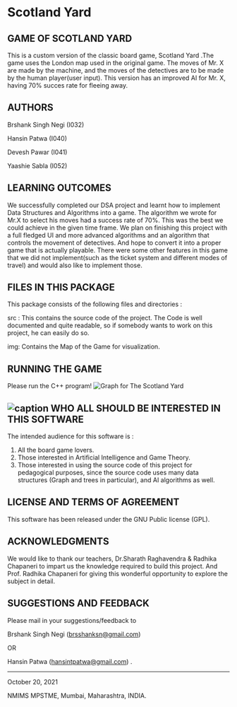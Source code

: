 # Scotland Yard
GAME OF SCOTLAND YARD
---------------------

This is a custom version of the classic board game, Scotland Yard .The game uses the London map used in the original game. The moves of Mr. X are made by the machine, and the moves of the detectives are to be made by the human player(user input). This version has an improved AI for Mr. X, having 70% succes rate for fleeing away.

**AUTHORS**
-------
Brshank Singh Negi (I032)


Hansin Patwa       (I040)


Devesh Pawar       (I041)


Yaashie Sabla      (I052)

LEARNING OUTCOMES
---------------------
We successfully completed our DSA project and learnt how to implement Data Structures and Algorithms into a game. The algorithm we wrote for Mr.X to select his moves had a success rate of 70%. This was the best we could achieve  in the given time frame. We plan on finishing this project with a full fledged UI and more advanced algorithms and an algorithm that controls the movement of detectives. And hope to convert it into a proper game that is actually playable. There were some other features in this game that we did not implement(such as the ticket system and different modes of travel) and would also like to implement those. 

FILES IN THIS PACKAGE
---------------------

This package consists of the following files and directories :

src : This contains the source code of the project. The Code is well documented and quite readable, so if somebody wants to work on this project, he can easily do so.

img: Contains the Map of the Game for visualization.

RUNNING THE GAME
----------------
Please run the C++ program!
![Graph for The Scotland Yard](https://cdn.discordapp.com/attachments/879210338657116195/900450038445117480/img.png)

![caption](https://media.giphy.com/media/LhK8MLAQMO1alCiL5j/giphy.gif)
WHO ALL SHOULD BE INTERESTED IN THIS SOFTWARE
-----------------------------------------

The intended audience for this software is :

1. All the board game lovers.
2. Those interested in Artificial Intelligence and Game Theory.
3. Those interested in using the source code of this project for pedagogical purposes, since the source code uses many data structures (Graph and trees in particular), and AI algorithms as well.

LICENSE AND TERMS OF AGREEMENT
------------------------------

This software has been released under the GNU Public license (GPL).


ACKNOWLEDGMENTS
---------------


We would like to thank our teachers, Dr.Sharath Raghavendra & Radhika Chapaneri to impart us the knowledge required to build this project.
And Prof. Radhika Chapaneri for giving this wonderful opportunity to explore the subject in detail.


SUGGESTIONS AND FEEDBACK
------------------------

Please mail in your suggestions/feedback to 

Brshank Singh Negi (brsshanksn@gmail.com)

OR

Hansin Patwa (hansintpatwa@gmail.com) .


----------------



October 20, 2021


NMIMS MPSTME, Mumbai, Maharashtra, INDIA.


